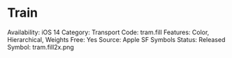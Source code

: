 # Train

Availability: iOS 14
Category: Transport
Code: tram.fill
Features: Color, Hierarchical, Weights
Free: Yes
Source: Apple SF Symbols
Status: Released
Symbol: tram.fill2x.png